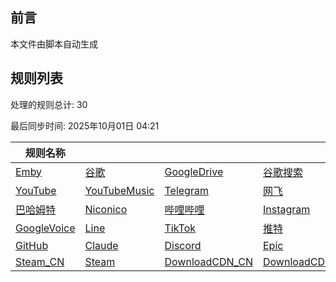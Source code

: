 ## 前言
本文件由脚本自动生成

## 规则列表
处理的规则总计: 30 

最后同步时间: 2025年10月01日 04:21 

| 规则名称 |    |     |     |     |
|----------|----------|----------|----------|----------|
| [Emby](https://github.com/Ctory-Nily/rule-script/tree/main/rules/Clash/Emby) | [谷歌](https://github.com/Ctory-Nily/rule-script/tree/main/rules/Clash/Google) | [GoogleDrive](https://github.com/Ctory-Nily/rule-script/tree/main/rules/Clash/GoogleDrive) | [谷歌搜索](https://github.com/Ctory-Nily/rule-script/tree/main/rules/Clash/GoogleSearch) | [微软](https://github.com/Ctory-Nily/rule-script/tree/main/rules/Clash/Microsoft) |
| [YouTube](https://github.com/Ctory-Nily/rule-script/tree/main/rules/Clash/YouTube) | [YouTubeMusic](https://github.com/Ctory-Nily/rule-script/tree/main/rules/Clash/YouTubeMusic) | [Telegram](https://github.com/Ctory-Nily/rule-script/tree/main/rules/Clash/Telegram) | [网飞](https://github.com/Ctory-Nily/rule-script/tree/main/rules/Clash/Netflix) | [PayPal](https://github.com/Ctory-Nily/rule-script/tree/main/rules/Clash/PayPal) |
| [巴哈姆特](https://github.com/Ctory-Nily/rule-script/tree/main/rules/Clash/Bahamut) | [Niconico](https://github.com/Ctory-Nily/rule-script/tree/main/rules/Clash/Niconico) | [哔哩哔哩](https://github.com/Ctory-Nily/rule-script/tree/main/rules/Clash/BiliBili) | [Instagram](https://github.com/Ctory-Nily/rule-script/tree/main/rules/Clash/Instagram) | [Pixiv](https://github.com/Ctory-Nily/rule-script/tree/main/rules/Clash/Pixiv) |
| [GoogleVoice](https://github.com/Ctory-Nily/rule-script/tree/main/rules/Clash/GoogleVoice) | [Line](https://github.com/Ctory-Nily/rule-script/tree/main/rules/Clash/Line) | [TikTok](https://github.com/Ctory-Nily/rule-script/tree/main/rules/Clash/TikTok) | [推特](https://github.com/Ctory-Nily/rule-script/tree/main/rules/Clash/Twitter) | [OpenAI](https://github.com/Ctory-Nily/rule-script/tree/main/rules/Clash/OpenAI) |
| [GitHub](https://github.com/Ctory-Nily/rule-script/tree/main/rules/Clash/GitHub) | [Claude](https://github.com/Ctory-Nily/rule-script/tree/main/rules/Clash/Claude) | [Discord](https://github.com/Ctory-Nily/rule-script/tree/main/rules/Clash/Discord) | [Epic](https://github.com/Ctory-Nily/rule-script/tree/main/rules/Clash/Epic) | [Talkatone](https://github.com/Ctory-Nily/rule-script/tree/main/rules/Clash/Talkatone) |
| [Steam_CN](https://github.com/Ctory-Nily/rule-script/tree/main/rules/Clash/Steam_CN) | [Steam](https://github.com/Ctory-Nily/rule-script/tree/main/rules/Clash/Steam) | [DownloadCDN_CN](https://github.com/Ctory-Nily/rule-script/tree/main/rules/Clash/DownloadCDN_CN) | [DownloadCDN](https://github.com/Ctory-Nily/rule-script/tree/main/rules/Clash/DownloadCDN) | [EH_Hentai](https://github.com/Ctory-Nily/rule-script/tree/main/rules/Clash/EH_Hentai) |